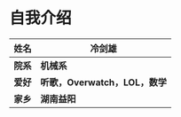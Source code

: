 # 自我介绍

| 姓名     | 冷剑雄                         |
| -------- | ------------------------------ |
| **院系** | **机械系**                     |
| **爱好** | **听歌，Overwatch，LOL，数学** |
| **家乡** | **湖南益阳**|

